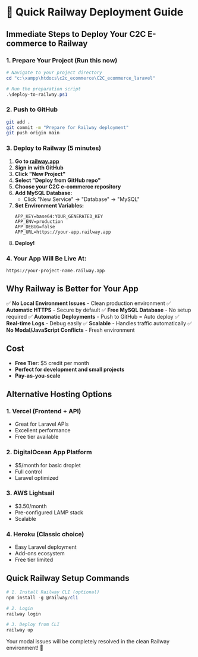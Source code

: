# 🚀 Quick Railway Deployment Guide

## Immediate Steps to Deploy Your C2C E-commerce to Railway

### 1. Prepare Your Project (Run this now)
```powershell
# Navigate to your project directory
cd "c:\xampp\htdocs\c2c_ecommerce\C2C_ecommerce_laravel"

# Run the preparation script
.\deploy-to-railway.ps1
```

### 2. Push to GitHub
```bash
git add .
git commit -m "Prepare for Railway deployment"
git push origin main
```

### 3. Deploy to Railway (5 minutes)

1. **Go to [railway.app](https://railway.app)**
2. **Sign in with GitHub**
3. **Click "New Project"**
4. **Select "Deploy from GitHub repo"**
5. **Choose your C2C e-commerce repository**
6. **Add MySQL Database:**
   - Click "New Service" → "Database" → "MySQL"
7. **Set Environment Variables:**
   ```
   APP_KEY=base64:YOUR_GENERATED_KEY
   APP_ENV=production
   APP_DEBUG=false
   APP_URL=https://your-app.railway.app
   ```
8. **Deploy!**

### 4. Your App Will Be Live At:
`https://your-project-name.railway.app`

## Why Railway is Better for Your App

✅ **No Local Environment Issues** - Clean production environment
✅ **Automatic HTTPS** - Secure by default
✅ **Free MySQL Database** - No setup required
✅ **Automatic Deployments** - Push to GitHub = Auto deploy
✅ **Real-time Logs** - Debug easily
✅ **Scalable** - Handles traffic automatically
✅ **No Modal/JavaScript Conflicts** - Fresh environment

## Cost
- **Free Tier**: $5 credit per month
- **Perfect for development and small projects**
- **Pay-as-you-scale**

## Alternative Hosting Options

### 1. **Vercel** (Frontend + API)
- Great for Laravel APIs
- Excellent performance
- Free tier available

### 2. **DigitalOcean App Platform**
- $5/month for basic droplet
- Full control
- Laravel optimized

### 3. **AWS Lightsail**
- $3.50/month
- Pre-configured LAMP stack
- Scalable

### 4. **Heroku** (Classic choice)
- Easy Laravel deployment
- Add-ons ecosystem
- Free tier limited

## Quick Railway Setup Commands

```powershell
# 1. Install Railway CLI (optional)
npm install -g @railway/cli

# 2. Login
railway login

# 3. Deploy from CLI
railway up
```

Your modal issues will be completely resolved in the clean Railway environment! 🎉
